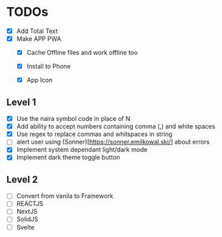 # TODOs
- [x] Add Total Text
- [x] Make APP PWA
  - [x] Cache Offline files and work offline too
  - [x] Install to Phone
  - [x] App Icon


## Level 1
- [x] Use the naira symbol code in place of N
- [x] Add ability to accept numbers containing comma (,) and white spaces
 - [x] Use regex to replace commas and whitspaces in string
- [ ] alert user using (Sonner)[https://sonner.emilkowal.ski/] about errors
- [x] Implement system dependant light/dark mode
- [x] Implement dark theme toggle button

## Level 2
- [ ] Convert from vanila to Framework
- [ ] REACTJS
- [ ] NextJS
- [ ] SolidJS
- [ ] Svelte
